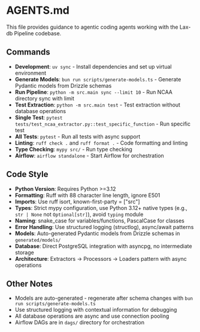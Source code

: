 # AGENTS.md

This file provides guidance to agentic coding agents working with the Lax-db
Pipeline codebase.

## Commands

- **Development**: `uv sync` - Install dependencies and set up virtual environment
- **Generate Models**: `bun run scripts/generate-models.ts` - Generate Pydantic models from Drizzle schemas
- **Run Pipeline**: `python -m src.main sync --limit 10` - Run NCAA directory sync with limit
- **Test Extraction**: `python -m src.main test` - Test extraction without database operations
- **Single Test**: `pytest tests/test_ncaa_extractor.py::test_specific_function` - Run specific test
- **All Tests**: `pytest` - Run all tests with async support
- **Linting**: `ruff check .` and `ruff format .` - Code formatting and linting
- **Type Checking**: `mypy src/` - Run type checking
- **Airflow**: `airflow standalone` - Start Airflow for orchestration

## Code Style

- **Python Version**: Requires Python >=3.12
- **Formatting**: Ruff with 88 character line length, ignore E501
- **Imports**: Use ruff isort, known-first-party = ["src"]
- **Types**: Strict mypy configuration, use Python 3.12+ native types (e.g., `str | None` not `Optional[str]`), avoid `typing` module
- **Naming**: snake_case for variables/functions, PascalCase for classes
- **Error Handling**: Use structured logging (structlog), async/await patterns
- **Models**: Auto-generated Pydantic models from Drizzle schemas in `generated/models/`
- **Database**: Direct PostgreSQL integration with asyncpg, no intermediate storage
- **Architecture**: Extractors → Processors → Loaders pattern with async operations

## Other Notes

- Models are auto-generated - regenerate after schema changes with `bun run scripts/generate-models.ts`
- Use structured logging with contextual information for debugging
- All database operations are async and use connection pooling
- Airflow DAGs are in `dags/` directory for orchestration